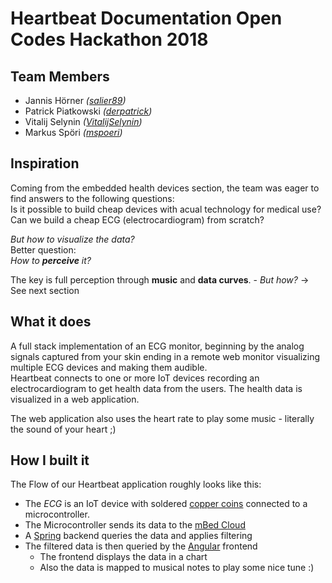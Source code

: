 # Heartbeat Documentation Open Codes Hackathon 2018

## Team Members
- Jannis Hörner _([salier89](https://github.com/salier89))_
- Patrick Piatkowski _([derpatrick](https://github.com/derpatrick))_
- Vitalij Selynin _([VitalijSelynin](https://github.com/VitalijSelynin))_
- Markus Spöri _([mspoeri](https://github.com/mspoeri))_

## Inspiration
Coming from the embedded health devices section, the team was eager to find answers to the following questions: <br>
Is it possible to build cheap devices with acual technology for medical use? <br>
Can we build a cheap ECG (electrocardiogram) from scratch?

*But how to visualize the data?* <br>
Better question:<br>
_How to **perceive** it?_

The key is full perception through **music** and **data curves**. - *But how?* -> See next section

## What it does
A full stack implementation of an ECG monitor, 
beginning by the analog signals captured from your skin ending in a remote web monitor visualizing multiple ECG devices and making them audible.<br>
Heartbeat connects to one or more IoT devices recording an electrocardiogram to get health data from the users.
The health data is visualized in a web application.

The web application also uses the heart rate to play some music - literally the sound of your heart ;)

## How I built it
The Flow of our Heartbeat application roughly looks like this:

- The _ECG_ is an IoT device with soldered [copper coins](https://de.wikipedia.org/wiki/1-Cent-M%C3%BCnze) connected to a microcontroller. 
- The Microcontroller sends its data to the [mBed Cloud](https://www.mbed.com/)
- A [Spring](https://spring.io/) backend queries the data and applies filtering
- The filtered data is then queried by the [Angular](https://angular.io/) frontend
  - The frontend displays the data in a chart
  - Also the data is mapped to musical notes to play some nice tune :)

